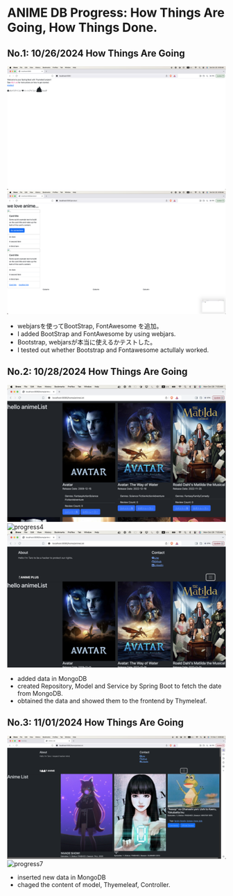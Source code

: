 # ANIME DB Progress: How Things Are Going, How Things Done.

## No.1: 10/26/2024 How Things Are Going
![progress1](./images/progress1.png)
![progress2](./images/progress2.png)
- webjarsを使ってBootStrap, FontAwesome を追加。
- I added BootStrap and FontAwesome by using webjars.
- Bootstrap, webjarsが本当に使えるかテストした。
- I tested out whether Bootstrap and Fontawesome actullaly worked.

## No.2: 10/28/2024 How Things Are Going
![progress3](./images/progress3.png)
![progress4](./images/progress4.png)
![progress5](./images/progress5.png)
- added data in MongoDB
- created Repository, Model and Service by Spring Boot to fetch the date from MongoDB.
- obtained the data and showed them to the frontend by Thymeleaf.

## No.3: 11/01/2024 How Things Are Going
![progress6](./images/progress6.png)
![progress7](./images/progress7.png)
- inserted new data in MongoDB
- chaged the content of model, Thyemeleaf, Controller. 
